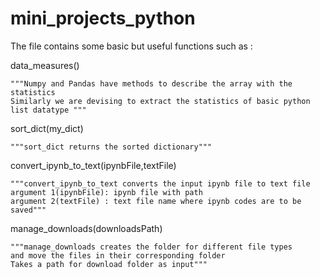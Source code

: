 # mini_projects_python

The file contains some basic but useful functions 
such as :

data_measures()

    """Numpy and Pandas have methods to describe the array with the statistics 
    Similarly we are devising to extract the statistics of basic python list datatype """
  
sort_dict(my_dict)

    """sort_dict returns the sorted dictionary"""
    
convert_ipynb_to_text(ipynbFile,textFile)

    """convert_ipynb_to_text converts the input ipynb file to text file
    argument 1(ipynbFile): ipynb file with path
    argument 2(textFile) : text file name where ipynb codes are to be saved"""

manage_downloads(downloadsPath)

    """manage_downloads creates the folder for different file types
    and move the files in their corresponding folder
    Takes a path for download folder as input"""

    

